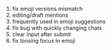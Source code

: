 1. fix emoji versions mismatch
2. editing/draft mentions
3. frequently used in emoji suggestions
4. fix bug with quickly changing chats
5. clear input after submit
6. fix loosing focus in emoji
